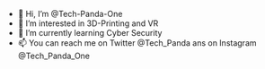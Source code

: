 - 👋 Hi, I’m @Tech-Panda-One
- 👀 I’m interested in 3D-Printing and VR 
- 🌱 I’m currently learning Cyber Security
- 📫 You can reach me on Twitter @Tech_Panda ans on Instagram @Tech_Panda_One

<!---
Tech-Panda-One/Tech-Panda-One is a ✨ special ✨ repository because its `README.md` (this file) appears on your GitHub profile.
You can click the Preview link to take a look at your changes.
--->
